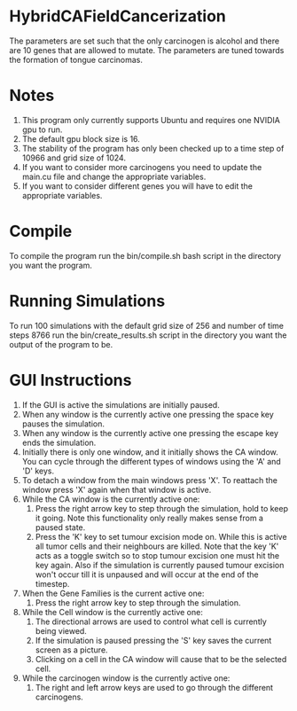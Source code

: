 # HybridCAFieldCancerization

The parameters are set such that the only carcinogen is alcohol and there are 10
genes that are allowed to mutate. The parameters are tuned towards the formation
of tongue carcinomas.

# Notes
1. This program only currently supports Ubuntu and requires one NVIDIA gpu to run.
2. The default gpu block size is 16.
3. The stability of the program has only been checked up to a time step of 10966 and grid size of 1024.
4. If you want to consider more carcinogens you need to update the main.cu file and change the appropriate variables.
5. If you want to consider different genes you will have to edit the appropriate variables.

# Compile
To compile the program run the bin/compile.sh bash script in the directory you want the program.

# Running Simulations
To run 100 simulations with the default grid size of 256 and number of time steps 8766 run the bin/create_results.sh script
in the directory you want the output of the program to be.

# GUI Instructions
1. If the GUI is active the simulations are initially paused.
2. When any window is the currently active one pressing the space key pauses the simulation.
3. When any window is the currently active one pressing the escape key ends the simulation.
4. Initially there is only one window, and it initially shows the CA window. You can cycle through the different types of
   windows using the 'A' and 'D' keys.
5. To detach a window from the main windows press 'X'. To reattach the window press 'X' again when that window is active.
6. While the CA window is the currently active one:
   1. Press the right arrow key to step through the simulation, hold to keep it going.
      Note this functionality only really makes sense from a paused state.
   2. Press the 'K' key to set tumour excision mode on. While this is active all tumor cells and their neighbours are 
      killed. Note that the key 'K' acts as a toggle switch so to stop tumour excision one must hit the key again.
      Also if the simulation is currently paused tumour excision won't occur till it is unpaused and will occur at the end
      of the timestep.  
7. When the Gene Families is the current active one:
   1. Press the right arrow key to step through the simulation.
8. While the Cell window is the currently active one:
   1. The directional arrows are used to control what cell is currently being viewed.
   2. If the simulation is paused pressing the 'S' key saves the current screen as a picture.
   3. Clicking on a cell in the CA window will cause that to be the selected cell.
9. While the carcinogen window is the currently active one:
   1. The right and left arrow keys are used to go through the different carcinogens.